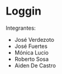 # Loggin
Integrantes:
- José Verdezoto
- José Fuertes
- Mónica Lucio
- Roberto Sosa
- Aiden De Castro
 
